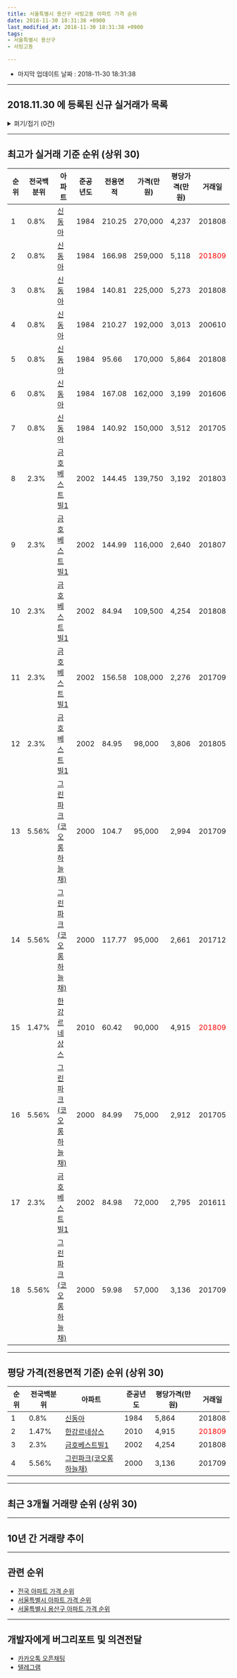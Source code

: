 ```yaml
---
title: 서울특별시 용산구 서빙고동 아파트 가격 순위
date: 2018-11-30 18:31:38 +0900
last_modified_at: 2018-11-30 18:31:38 +0900
tags:
- 서울특별시 용산구
- 서빙고동

---
```


* 마지막 업데이트 날짜 : 2018-11-30 18:31:38

---

## 2018.11.30 에 등록된 신규 실거래가 목록

<details>
<summary>펴기/접기 (0건)</summary>
<div markdown="1">

|아파트|전국백분위|준공년도|전용면적|가격(만원)|평당가격(만원)|거래일|
|---|---|---|---|---|---|---|
|없음|||||||


</div>
</details>

---

## 최고가 실거래 기준 순위 (상위 30)


|순위|전국백분위|아파트|준공년도|전용면적|가격(만원)|평당가격(만원)|거래일|
|---|---|---|---|---|---|---|---|
|1|0.8%|[신동아](https://search.naver.com/search.naver?query=%EC%84%9C%EC%9A%B8%ED%8A%B9%EB%B3%84%EC%8B%9C+%EC%9A%A9%EC%82%B0%EA%B5%AC+%EC%84%9C%EB%B9%99%EA%B3%A0%EB%8F%99+%EC%8B%A0%EB%8F%99%EC%95%84)|1984|210.25|270,000|4,237|201808|
|2|0.8%|[신동아](https://search.naver.com/search.naver?query=%EC%84%9C%EC%9A%B8%ED%8A%B9%EB%B3%84%EC%8B%9C+%EC%9A%A9%EC%82%B0%EA%B5%AC+%EC%84%9C%EB%B9%99%EA%B3%A0%EB%8F%99+%EC%8B%A0%EB%8F%99%EC%95%84)|1984|166.98|259,000|5,118|<span style="color:red">201809</span>|
|3|0.8%|[신동아](https://search.naver.com/search.naver?query=%EC%84%9C%EC%9A%B8%ED%8A%B9%EB%B3%84%EC%8B%9C+%EC%9A%A9%EC%82%B0%EA%B5%AC+%EC%84%9C%EB%B9%99%EA%B3%A0%EB%8F%99+%EC%8B%A0%EB%8F%99%EC%95%84)|1984|140.81|225,000|5,273|201808|
|4|0.8%|[신동아](https://search.naver.com/search.naver?query=%EC%84%9C%EC%9A%B8%ED%8A%B9%EB%B3%84%EC%8B%9C+%EC%9A%A9%EC%82%B0%EA%B5%AC+%EC%84%9C%EB%B9%99%EA%B3%A0%EB%8F%99+%EC%8B%A0%EB%8F%99%EC%95%84)|1984|210.27|192,000|3,013|200610|
|5|0.8%|[신동아](https://search.naver.com/search.naver?query=%EC%84%9C%EC%9A%B8%ED%8A%B9%EB%B3%84%EC%8B%9C+%EC%9A%A9%EC%82%B0%EA%B5%AC+%EC%84%9C%EB%B9%99%EA%B3%A0%EB%8F%99+%EC%8B%A0%EB%8F%99%EC%95%84)|1984|95.66|170,000|5,864|201808|
|6|0.8%|[신동아](https://search.naver.com/search.naver?query=%EC%84%9C%EC%9A%B8%ED%8A%B9%EB%B3%84%EC%8B%9C+%EC%9A%A9%EC%82%B0%EA%B5%AC+%EC%84%9C%EB%B9%99%EA%B3%A0%EB%8F%99+%EC%8B%A0%EB%8F%99%EC%95%84)|1984|167.08|162,000|3,199|201606|
|7|0.8%|[신동아](https://search.naver.com/search.naver?query=%EC%84%9C%EC%9A%B8%ED%8A%B9%EB%B3%84%EC%8B%9C+%EC%9A%A9%EC%82%B0%EA%B5%AC+%EC%84%9C%EB%B9%99%EA%B3%A0%EB%8F%99+%EC%8B%A0%EB%8F%99%EC%95%84)|1984|140.92|150,000|3,512|201705|
|8|2.3%|[금호베스트빌1](https://search.naver.com/search.naver?query=%EC%84%9C%EC%9A%B8%ED%8A%B9%EB%B3%84%EC%8B%9C+%EC%9A%A9%EC%82%B0%EA%B5%AC+%EC%84%9C%EB%B9%99%EA%B3%A0%EB%8F%99+%EA%B8%88%ED%98%B8%EB%B2%A0%EC%8A%A4%ED%8A%B8%EB%B9%8C1)|2002|144.45|139,750|3,192|201803|
|9|2.3%|[금호베스트빌1](https://search.naver.com/search.naver?query=%EC%84%9C%EC%9A%B8%ED%8A%B9%EB%B3%84%EC%8B%9C+%EC%9A%A9%EC%82%B0%EA%B5%AC+%EC%84%9C%EB%B9%99%EA%B3%A0%EB%8F%99+%EA%B8%88%ED%98%B8%EB%B2%A0%EC%8A%A4%ED%8A%B8%EB%B9%8C1)|2002|144.99|116,000|2,640|201807|
|10|2.3%|[금호베스트빌1](https://search.naver.com/search.naver?query=%EC%84%9C%EC%9A%B8%ED%8A%B9%EB%B3%84%EC%8B%9C+%EC%9A%A9%EC%82%B0%EA%B5%AC+%EC%84%9C%EB%B9%99%EA%B3%A0%EB%8F%99+%EA%B8%88%ED%98%B8%EB%B2%A0%EC%8A%A4%ED%8A%B8%EB%B9%8C1)|2002|84.94|109,500|4,254|201808|
|11|2.3%|[금호베스트빌1](https://search.naver.com/search.naver?query=%EC%84%9C%EC%9A%B8%ED%8A%B9%EB%B3%84%EC%8B%9C+%EC%9A%A9%EC%82%B0%EA%B5%AC+%EC%84%9C%EB%B9%99%EA%B3%A0%EB%8F%99+%EA%B8%88%ED%98%B8%EB%B2%A0%EC%8A%A4%ED%8A%B8%EB%B9%8C1)|2002|156.58|108,000|2,276|201709|
|12|2.3%|[금호베스트빌1](https://search.naver.com/search.naver?query=%EC%84%9C%EC%9A%B8%ED%8A%B9%EB%B3%84%EC%8B%9C+%EC%9A%A9%EC%82%B0%EA%B5%AC+%EC%84%9C%EB%B9%99%EA%B3%A0%EB%8F%99+%EA%B8%88%ED%98%B8%EB%B2%A0%EC%8A%A4%ED%8A%B8%EB%B9%8C1)|2002|84.95|98,000|3,806|201805|
|13|5.56%|[그린파크(코오롱 하늘채)](https://search.naver.com/search.naver?query=%EC%84%9C%EC%9A%B8%ED%8A%B9%EB%B3%84%EC%8B%9C+%EC%9A%A9%EC%82%B0%EA%B5%AC+%EC%84%9C%EB%B9%99%EA%B3%A0%EB%8F%99+%EA%B7%B8%EB%A6%B0%ED%8C%8C%ED%81%AC%28%EC%BD%94%EC%98%A4%EB%A1%B1+%ED%95%98%EB%8A%98%EC%B1%84%29)|2000|104.7|95,000|2,994|201709|
|14|5.56%|[그린파크(코오롱 하늘채)](https://search.naver.com/search.naver?query=%EC%84%9C%EC%9A%B8%ED%8A%B9%EB%B3%84%EC%8B%9C+%EC%9A%A9%EC%82%B0%EA%B5%AC+%EC%84%9C%EB%B9%99%EA%B3%A0%EB%8F%99+%EA%B7%B8%EB%A6%B0%ED%8C%8C%ED%81%AC%28%EC%BD%94%EC%98%A4%EB%A1%B1+%ED%95%98%EB%8A%98%EC%B1%84%29)|2000|117.77|95,000|2,661|201712|
|15|1.47%|[한강르네상스](https://search.naver.com/search.naver?query=%EC%84%9C%EC%9A%B8%ED%8A%B9%EB%B3%84%EC%8B%9C+%EC%9A%A9%EC%82%B0%EA%B5%AC+%EC%84%9C%EB%B9%99%EA%B3%A0%EB%8F%99+%ED%95%9C%EA%B0%95%EB%A5%B4%EB%84%A4%EC%83%81%EC%8A%A4)|2010|60.42|90,000|4,915|<span style="color:red">201809</span>|
|16|5.56%|[그린파크(코오롱 하늘채)](https://search.naver.com/search.naver?query=%EC%84%9C%EC%9A%B8%ED%8A%B9%EB%B3%84%EC%8B%9C+%EC%9A%A9%EC%82%B0%EA%B5%AC+%EC%84%9C%EB%B9%99%EA%B3%A0%EB%8F%99+%EA%B7%B8%EB%A6%B0%ED%8C%8C%ED%81%AC%28%EC%BD%94%EC%98%A4%EB%A1%B1+%ED%95%98%EB%8A%98%EC%B1%84%29)|2000|84.99|75,000|2,912|201705|
|17|2.3%|[금호베스트빌1](https://search.naver.com/search.naver?query=%EC%84%9C%EC%9A%B8%ED%8A%B9%EB%B3%84%EC%8B%9C+%EC%9A%A9%EC%82%B0%EA%B5%AC+%EC%84%9C%EB%B9%99%EA%B3%A0%EB%8F%99+%EA%B8%88%ED%98%B8%EB%B2%A0%EC%8A%A4%ED%8A%B8%EB%B9%8C1)|2002|84.98|72,000|2,795|201611|
|18|5.56%|[그린파크(코오롱 하늘채)](https://search.naver.com/search.naver?query=%EC%84%9C%EC%9A%B8%ED%8A%B9%EB%B3%84%EC%8B%9C+%EC%9A%A9%EC%82%B0%EA%B5%AC+%EC%84%9C%EB%B9%99%EA%B3%A0%EB%8F%99+%EA%B7%B8%EB%A6%B0%ED%8C%8C%ED%81%AC%28%EC%BD%94%EC%98%A4%EB%A1%B1+%ED%95%98%EB%8A%98%EC%B1%84%29)|2000|59.98|57,000|3,136|201709|


---

## 평당 가격(전용면적 기준) 순위 (상위 30)


|순위|전국백분위|아파트|준공년도|평당가격(만원)|거래일|
|---|---|---|---|---|---|
|1|0.8%|[신동아](https://search.naver.com/search.naver?query=%EC%84%9C%EC%9A%B8%ED%8A%B9%EB%B3%84%EC%8B%9C+%EC%9A%A9%EC%82%B0%EA%B5%AC+%EC%84%9C%EB%B9%99%EA%B3%A0%EB%8F%99+%EC%8B%A0%EB%8F%99%EC%95%84)|1984|5,864|201808|
|2|1.47%|[한강르네상스](https://search.naver.com/search.naver?query=%EC%84%9C%EC%9A%B8%ED%8A%B9%EB%B3%84%EC%8B%9C+%EC%9A%A9%EC%82%B0%EA%B5%AC+%EC%84%9C%EB%B9%99%EA%B3%A0%EB%8F%99+%ED%95%9C%EA%B0%95%EB%A5%B4%EB%84%A4%EC%83%81%EC%8A%A4)|2010|4,915|<span style="color:red">201809</span>|
|3|2.3%|[금호베스트빌1](https://search.naver.com/search.naver?query=%EC%84%9C%EC%9A%B8%ED%8A%B9%EB%B3%84%EC%8B%9C+%EC%9A%A9%EC%82%B0%EA%B5%AC+%EC%84%9C%EB%B9%99%EA%B3%A0%EB%8F%99+%EA%B8%88%ED%98%B8%EB%B2%A0%EC%8A%A4%ED%8A%B8%EB%B9%8C1)|2002|4,254|201808|
|4|5.56%|[그린파크(코오롱 하늘채)](https://search.naver.com/search.naver?query=%EC%84%9C%EC%9A%B8%ED%8A%B9%EB%B3%84%EC%8B%9C+%EC%9A%A9%EC%82%B0%EA%B5%AC+%EC%84%9C%EB%B9%99%EA%B3%A0%EB%8F%99+%EA%B7%B8%EB%A6%B0%ED%8C%8C%ED%81%AC%28%EC%BD%94%EC%98%A4%EB%A1%B1+%ED%95%98%EB%8A%98%EC%B1%84%29)|2000|3,136|201709|


---

## 최근 3개월 거래량 순위 (상위 30)


<div style="width:100%;">
    <canvas id="deal_count_ranking" height="250"></canvas>
</div>


<script>
new Chart(document.getElementById("deal_count_ranking"), {
    type: 'horizontalBar',
    data: {
        labels: ['신동아', '금호베스트빌1', '한강르네상스'],
        datasets: [{
            label: '실거래 수',
            data: [6, 1, 1],
            borderColor: "rgba(255, 0, 128, 1)",
            backgroundColor: "rgba(255, 0, 128, 0.5)",
            fill: false,
        }]
    },
    options: {
        responsive: true,
        title: {
            display: true,
            text: '최근 3개월 거래량 순위'
        },
        tooltips: {
            mode: 'index',
            intersect: false,
            callbacks: {
                title: function(tooltipItems, data) {
                    return "실거래 수:";
                },
                label: function(tooltipItem, data) {
                    return data.labels[tooltipItem.index] + ": " + tooltipItem.xLabel;
                }
            }
        },
        hover: {
            mode: 'nearest',
            intersect: true
        },
        scales: {
            xAxes: [{
                display: true,
                scaleLabel: {
                    display: true,
                    labelString: '실거래 수'
                },
                ticks: {
                    suggestedMin: 0,
                }
            }],
            yAxes: [{
                display: true,
                ticks: {
                    autoSkip: false,
                    callback: function(value, index, values) {
                        if (value.length > 15)
                            return value.substr(0, 13) + "...";
                        else
                            return value;
                    }
                },
                scaleLabel: {
                    display: false,
                }
            }]
        }
    }
});

</script>


---

## 10년 간 거래량 추이


<div style="width:100%;">
    <canvas id="deal_progress" height="250"></canvas>
</div>

<script>
new Chart(document.getElementById("deal_progress"), {
    type: 'line',
    data: {
        labels: ['200811','200812','200901','200902','200903','200904','200905','200906','200907','200908','200909','200910','200911','200912','201001','201002','201003','201004','201005','201006','201007','201008','201009','201010','201011','201012','201101','201102','201103','201104','201105','201106','201107','201108','201109','201110','201111','201112','201201','201202','201203','201204','201205','201206','201207','201208','201209','201210','201211','201212','201301','201302','201303','201304','201305','201306','201307','201308','201309','201310','201311','201312','201401','201402','201403','201404','201405','201406','201407','201408','201409','201410','201411','201412','201501','201502','201503','201504','201505','201506','201507','201508','201509','201510','201511','201512','201601','201602','201603','201604','201605','201606','201607','201608','201609','201610','201611','201612','201701','201702','201703','201704','201705','201706','201707','201708','201709','201710','201711','201712','201801','201802','201803','201804','201805','201806','201807','201808','201809','201810','201811'],
        datasets: [{
            label: '실거래 수',
            pointRadius: 1,
            data: [0, 1, 3, 5, 10, 14, 8, 12, 9, 9, 5, 5, 5, 2, 3, 2, 5, 4, 3, 2, 2, 0, 2, 3, 6, 5, 2, 5, 6, 0, 1, 0, 0, 3, 1, 0, 0, 0, 1, 3, 1, 2, 2, 1, 0, 0, 2, 6, 2, 1, 2, 2, 1, 4, 5, 1, 1, 0, 5, 3, 2, 5, 13, 3, 6, 5, 3, 3, 3, 10, 11, 8, 7, 4, 6, 2, 14, 14, 8, 7, 8, 3, 3, 6, 5, 7, 8, 2, 4, 7, 8, 12, 8, 13, 12, 4, 4, 2, 1, 4, 8, 9, 12, 5, 6, 0, 10, 5, 4, 10, 10, 6, 6, 1, 2, 0, 9, 8, 3, 4, 1],
            borderColor: "rgba(255, 201, 14, 1)",
            backgroundColor: "rgba(255, 201, 14, 0.5)",
            fill: true,
        }]
    },
    options: {
        responsive: true,
        title: {
            display: true,
            text: '10년간 거래량 추이'
        },
        tooltips: {
            mode: 'index',
            intersect: false,
        },
        hover: {
            mode: 'nearest',
            intersect: true
        },
        scales: {
            xAxes: [{
                display: true,
                scaleLabel: {
                    display: true,
                    labelString: '년/월'
                }
            }],
            yAxes: [{
                display: true,
                ticks: {
                    suggestedMin: 0,
                },
                scaleLabel: {
                    display: true,
                    labelString: '실거래 수'
                }
            }]
        }
    }
});

</script>


---

## 관련 순위

- [전국 아파트 가격 순위](https://inasie.github.io/apt-ranking/전국)
- [서울특별시 아파트 가격 순위](https://inasie.github.io/apt-ranking/서울특별시)
- [서울특별시 용산구 아파트 가격 순위](https://inasie.github.io/apt-ranking/서울특별시-용산구)


---

## 개발자에게 버그리포트 및 의견전달

- [카카오톡 오픈채팅](https://open.kakao.com/o/gLJUAP4)
- [텔레그램](https://t.me/inasie)

